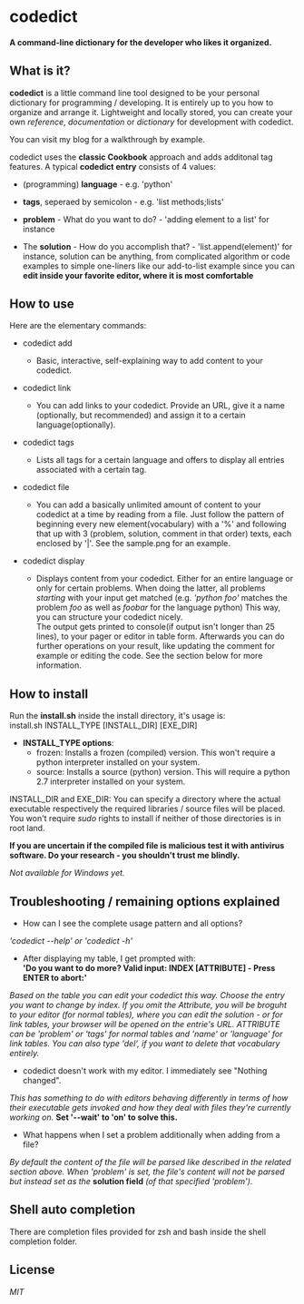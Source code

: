 # codedict

#### A command-line dictionary for the developer who likes it organized.

## What is it?

**codedict** is a little command line tool designed to be your personal dictionary for programming / developing. It is entirely up to you how to organize and arrange it. Lightweight and locally stored, you can create your own *reference*, *documentation* or *dictionary* for development with codedict.

You can visit my blog for a walkthrough by example. 

codedict uses the **classic Cookbook** approach and adds additonal tag features. A typical **codedict entry** consists of 4 values: 

  * (programming) **language** - e.g. 'python'

  * **tags**, seperaed by semicolon - e.g. 'list methods;lists'
 
  * **problem** - What do you want to do? - 'adding element to a list' for instance
    
  * The **solution** - How do you accomplish that? - 'list.append(element)' for instance, solution can be anything, from complicated algorithm or code examples to simple one-liners like our add-to-list example since you can **edit inside your favorite editor, where it is most comfortable**  
  
## How to use   
  
  Here are the elementary commands:
  
  * codedict add
    * Basic, interactive, self-explaining way to add content to your codedict.   
  * codedict link 
    * You can add links to your codedict. Provide an URL, give it a name (optionally, but recommended) and assign it to a certain language(optionally).

  * codedict tags
    * Lists all tags for a certain language and offers to display all entries associated with a certain tag.

  * codedict file
    * You can add a basically unlimited amount of content to your codedict at a time by reading from a file. Just follow the pattern of beginning every new element(vocabulary) with a '%' and following that up with 3 (problem, solution, comment in that order) texts, each enclosed by '|'. See the sample.png for an example.   

  * codedict display
  	* Displays content from your codedict. Either for an entire language or only for certain problems. When doing the latter, all problems *starting* with your input get matched (e.g. *'python foo'* matches the problem *foo* as well as *foobar* for the language python) 
    This way, you can structure your codedict nicely.  
    The output gets printed to console(if output isn't longer than 25 lines), to your pager or editor in table form. Afterwards you can do further operations on your result, like updating the comment for example or editing the code. See the section below for more information.

## How to install
  Run the **install.sh** inside the install directory, it's usage is:  
  install.sh INSTALL_TYPE [INSTALL_DIR] [EXE_DIR]  

* **INSTALL_TYPE options**:  
  * frozen: Installs a frozen (compiled) version. This won't require a python interpreter installed on your system.  
  * source: Installs a source (python) version. This will require a python 2.7 interpreter installed on your system.  

INSTALL_DIR and EXE_DIR: You can specify a directory where the actual executable respectively the required libraries / source files will be placed. You won't require *sudo* rights to install if neither of those directories is in root land. 
  
**If you are uncertain if the compiled file is malicious test it with antivirus software. Do your research - you shouldn't trust me blindly.** 
  
*Not available for Windows yet.*  

## Troubleshooting / remaining options explained

* How can I see the complete usage pattern and all options?

*'codedict --help' or 'codedict -h'*

* After displaying my table, I get prompted with:   
**'Do you want to do more? Valid input: INDEX [ATTRIBUTE] - Press ENTER to abort:'** 

*Based on the table you can edit your codedict this way. Choose the entry you want to change by index. If you omit the Attribute, you will be broguht to your editor (for normal tables), where you can edit the solution - or for link tables, your browser will be opened on the entrie's URL. ATTRIBUTE can be 'problem' or 'tags' for normal tables and 'name' or 'language' for link tables. You can also type 'del', if you want to delete that vocabulary entirely.*

* codedict doesn't work with my editor. I immediately see "Nothing changed".

*This has something to do with editors behaving differently in terms of how their executable gets invoked and how they deal with files they're currently working on.* **Set '--wait' to 'on' to solve this.** 

* What happens when I set a problem additionally when adding from a file?

*By default the content of the file will be parsed like described in the related section above. When 'problem' is set, the file's content will not be parsed but instead set as the* **solution field** *(of that specified 'problem').* 

## Shell auto completion
There are completion files provided for zsh and bash inside the shell completion folder.


## License
  
*MIT*
